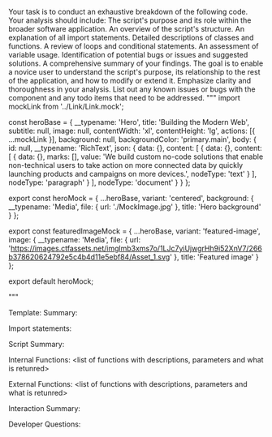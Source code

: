 Your task is to conduct an exhaustive breakdown of the following code. Your analysis should include:
The script's purpose and its role within the broader software application.
An overview of the script's structure.
An explanation of all import statements.
Detailed descriptions of classes and functions.
A review of loops and conditional statements.
An assessment of variable usage.
Identification of potential bugs or issues and suggested solutions.
A comprehensive summary of your findings.
The goal is to enable a novice user to understand the script's purpose, its relationship to the rest of the application, and how to modify or extend it. Emphasize clarity and thoroughness in your analysis.
List out any known issues or bugs with the component and any todo items that need to be addressed.
"""
import mockLink from '../Link/Link.mock';

const heroBase = {
  __typename: 'Hero',
  title: 'Building the Modern Web',
  subtitle: null,
  image: null,
  contentWidth: 'xl',
  contentHeight: 'lg',
  actions: [{ ...mockLink }],
  background: null,
  backgroundColor: 'primary.main',
  body: {
    id: null,
    __typename: 'RichText',
    json: {
      data: {},
      content: [
        {
          data: {},
          content: [
            {
              data: {},
              marks: [],
              value:
                'We build custom no-code solutions that enable non-technical users to take action on more connected data by quickly launching products and campaigns on more devices.',
              nodeType: 'text'
            }
          ],
          nodeType: 'paragraph'
        }
      ],
      nodeType: 'document'
    }
  }
};

export const heroMock = {
  ...heroBase,
  variant: 'centered',
  background: {
    __typename: 'Media',
    file: {
      url: './MockImage.jpg'
    },
    title: 'Hero background'
  }
};

export const featuredImageMock = {
  ...heroBase,
  variant: 'featured-image',
  image: {
    __typename: 'Media',
    file: {
      url: 'https://images.ctfassets.net/imglmb3xms7o/1LJc7yiUjwgrHh9i52XnV7/266b378620624792e5c4b4d11e5ebf84/Asset_1.svg'
    },
    title: 'Featured image'
  }
};

export default heroMock;

"""

Template:
Summary:
<brief overview of the file and all its major components>

Import statements:
<describe the imports and dependencies>

Script Summary:
<Summary of file>

Internal Functions:
<list of functions with descriptions, parameters and what is retunred>

External Functions:
<list of functions with descriptions, parameters and what is retunred>

Interaction Summary:
<a summary of how the file could interact with the rest of the application>

Developer Questions:
<a list of questions Developers working with this component may have the following questions when debugging>
